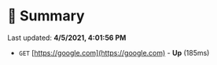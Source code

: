 # 📖 Summary
Last updated: **4/5/2021, 4:01:56 PM**

- `GET` [https://google.com](https://google.com) - **Up** (185ms)
